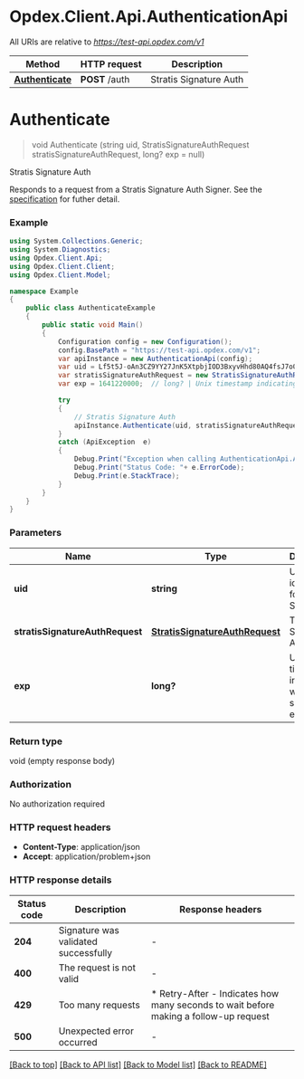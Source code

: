 # Opdex.Client.Api.AuthenticationApi

All URIs are relative to *https://test-api.opdex.com/v1*

Method | HTTP request | Description
------------- | ------------- | -------------
[**Authenticate**](AuthenticationApi.md#authenticate) | **POST** /auth | Stratis Signature Auth


<a name="authenticate"></a>
# **Authenticate**
> void Authenticate (string uid, StratisSignatureAuthRequest stratisSignatureAuthRequest, long? exp = null)

Stratis Signature Auth

Responds to a request from a Stratis Signature Auth Signer. See the [specification](https://github.com/Opdex/SSAS) for futher detail. 

### Example
```csharp
using System.Collections.Generic;
using System.Diagnostics;
using Opdex.Client.Api;
using Opdex.Client.Client;
using Opdex.Client.Model;

namespace Example
{
    public class AuthenticateExample
    {
        public static void Main()
        {
            Configuration config = new Configuration();
            config.BasePath = "https://test-api.opdex.com/v1";
            var apiInstance = new AuthenticationApi(config);
            var uid = Lf5t5J-oAn3CZ9YY27JnK5XtpbjIOD3BxyvHhd80AQ4fsJ7o0J8i5uSjzHZ9jeS3;  // string | Unique identifier for the Stratis ID
            var stratisSignatureAuthRequest = new StratisSignatureAuthRequest(); // StratisSignatureAuthRequest | The Stratis Signature Auth body
            var exp = 1641220000;  // long? | Unix timestamp indicating when the signature expires (optional) 

            try
            {
                // Stratis Signature Auth
                apiInstance.Authenticate(uid, stratisSignatureAuthRequest, exp);
            }
            catch (ApiException  e)
            {
                Debug.Print("Exception when calling AuthenticationApi.Authenticate: " + e.Message );
                Debug.Print("Status Code: "+ e.ErrorCode);
                Debug.Print(e.StackTrace);
            }
        }
    }
}
```

### Parameters

Name | Type | Description  | Notes
------------- | ------------- | ------------- | -------------
 **uid** | **string**| Unique identifier for the Stratis ID | 
 **stratisSignatureAuthRequest** | [**StratisSignatureAuthRequest**](StratisSignatureAuthRequest.md)| The Stratis Signature Auth body | 
 **exp** | **long?**| Unix timestamp indicating when the signature expires | [optional] 

### Return type

void (empty response body)

### Authorization

No authorization required

### HTTP request headers

 - **Content-Type**: application/json
 - **Accept**: application/problem+json


### HTTP response details
| Status code | Description | Response headers |
|-------------|-------------|------------------|
| **204** | Signature was validated successfully |  -  |
| **400** | The request is not valid |  -  |
| **429** | Too many requests |  * Retry-After - Indicates how many seconds to wait before making a follow-up request <br>  |
| **500** | Unexpected error occurred |  -  |

[[Back to top]](#) [[Back to API list]](../README.md#documentation-for-api-endpoints) [[Back to Model list]](../README.md#documentation-for-models) [[Back to README]](../README.md)

